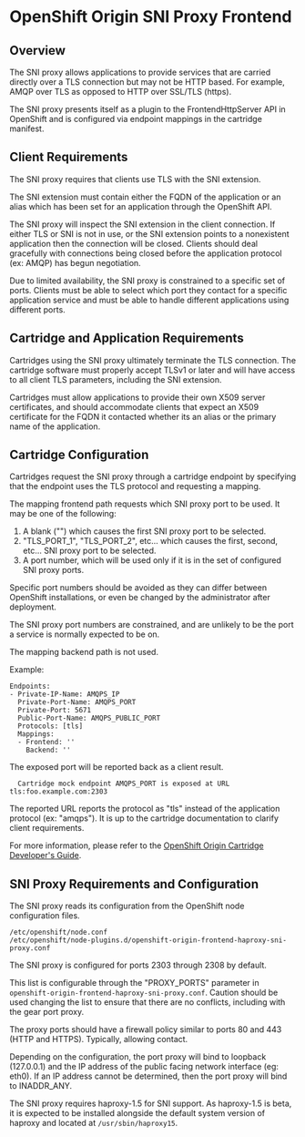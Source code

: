 # OpenShift Origin SNI Proxy Frontend

## Overview

The SNI proxy allows applications to provide services that are carried
directly over a TLS connection but may not be HTTP based.  For
example, AMQP over TLS as opposed to HTTP over SSL/TLS (https).

The SNI proxy presents itself as a plugin to the FrontendHttpServer
API in OpenShift and is configured via endpoint mappings in the
cartridge manifest.


## Client Requirements

The SNI proxy requires that clients use TLS with the SNI extension.

The SNI extension must contain either the FQDN of the application or
an alias which has been set for an application through the OpenShift
API.

The SNI proxy will inspect the SNI extension in the client connection.
If either TLS or SNI is not in use, or the SNI extension points to a
nonexistent application then the connection will be closed.  Clients
should deal gracefully with connections being closed before the
application protocol (ex: AMQP) has begun negotiation.

Due to limited availability, the SNI proxy is constrained to a specific
set of ports.  Clients must be able to select which port they contact
for a specific application service and must be able to handle
different applications using different ports.


## Cartridge and Application Requirements

Cartridges using the SNI proxy ultimately terminate the TLS
connection.  The cartridge software must properly accept TLSv1 or
later and will have access to all client TLS parameters, including the
SNI extension.

Cartridges must allow applications to provide their own X509 server
certificates, and should accommodate clients that expect an X509
certificate for the FQDN it contacted whether its an alias or the
primary name of the application.


## Cartridge Configuration

Cartridges request the SNI proxy through a cartridge endpoint by
specifying that the endpoint uses the TLS protocol and requesting a
mapping.

The mapping frontend path requests which SNI proxy port to be used.  It may be one of the following:

 1. A blank ("") which causes the first SNI proxy port to be selected.
 1. "TLS_PORT_1", "TLS_PORT_2", etc... which causes the first, second, etc... SNI proxy port to be selected.
 1. A port number, which will be used only if it is in the set of configured SNI proxy ports.

Specific port numbers should be avoided as they can differ between
OpenShift installations, or even be changed by the administrator after
deployment.

The SNI proxy port numbers are constrained, and are unlikely to be the
port a service is normally expected to be on.

The mapping backend path is not used.

Example:
```
Endpoints:
- Private-IP-Name: AMQPS_IP
  Private-Port-Name: AMQPS_PORT
  Private-Port: 5671
  Public-Port-Name: AMQPS_PUBLIC_PORT
  Protocols: [tls]
  Mappings:
  - Frontend: ''
    Backend: ''
```

The exposed port will be reported back as a client result.
```
  Cartridge mock endpoint AMQPS_PORT is exposed at URL tls:foo.example.com:2303
```

The reported URL reports the protocol as "tls" instead of the
application protocol (ex: "amqps").  It is up to the cartridge
documentation to clarify client requirements.

For more information, please refer to the [OpenShift Origin Cartridge Developer's Guide](http://openshift.github.io/documentation/oo_cartridge_developers_guide.html).


## SNI Proxy Requirements and Configuration

The SNI proxy reads its configuration from the OpenShift node
configuration files.
```
/etc/openshift/node.conf
/etc/openshift/node-plugins.d/openshift-origin-frontend-haproxy-sni-proxy.conf
```

The SNI proxy is configured for ports 2303 through 2308 by default.

This list is configurable through the "PROXY_PORTS" parameter in
`openshift-origin-frontend-haproxy-sni-proxy.conf`.  Caution should be
used changing the list to ensure that there are no conflicts,
including with the gear port proxy.

The proxy ports should have a firewall policy similar to ports 80 and
443 (HTTP and HTTPS).  Typically, allowing contact.

Depending on the configuration, the port proxy will bind to loopback
(127.0.0.1) and the IP address of the public facing network interface
(eg: eth0).  If an IP address cannot be determined, then the port
proxy will bind to INADDR_ANY.

The SNI proxy requires haproxy-1.5 for SNI support.  As haproxy-1.5 is
beta, it is expected to be installed alongside the default system
version of haproxy and located at `/usr/sbin/haproxy15`.

